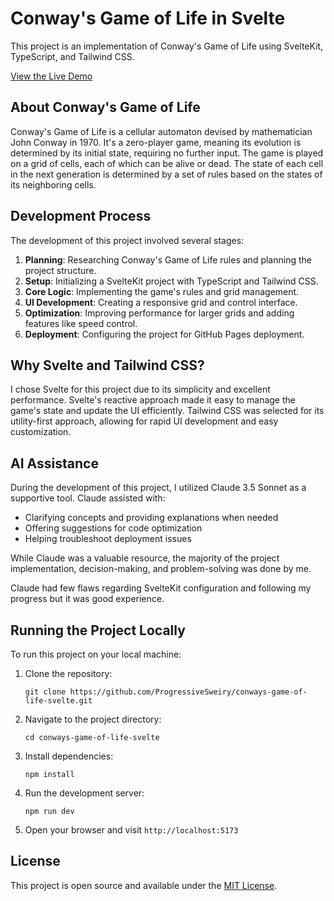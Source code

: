 # Conway's Game of Life in Svelte

This project is an implementation of Conway's Game of Life using SvelteKit, TypeScript, and Tailwind CSS. 

[View the Live Demo](https://progressivesweiry.github.io/conways-game-of-life-svelte)

## About Conway's Game of Life

Conway's Game of Life is a cellular automaton devised by mathematician John Conway in 1970. It's a zero-player game, meaning its evolution is determined by its initial state, requiring no further input. The game is played on a grid of cells, each of which can be alive or dead. The state of each cell in the next generation is determined by a set of rules based on the states of its neighboring cells.

## Development Process

The development of this project involved several stages:

1. **Planning**: Researching Conway's Game of Life rules and planning the project structure.
2. **Setup**: Initializing a SvelteKit project with TypeScript and Tailwind CSS.
3. **Core Logic**: Implementing the game's rules and grid management.
4. **UI Development**: Creating a responsive grid and control interface.
5. **Optimization**: Improving performance for larger grids and adding features like speed control.
6. **Deployment**: Configuring the project for GitHub Pages deployment.

## Why Svelte and Tailwind CSS?

I chose Svelte for this project due to its simplicity and excellent performance. Svelte's reactive approach made it easy to manage the game's state and update the UI efficiently. Tailwind CSS was selected for its utility-first approach, allowing for rapid UI development and easy customization.

## AI Assistance

During the development of this project, I utilized Claude 3.5 Sonnet as a supportive tool. Claude assisted with:
- Clarifying concepts and providing explanations when needed
- Offering suggestions for code optimization
- Helping troubleshoot deployment issues

While Claude was a valuable resource, the majority of the project implementation, decision-making, and problem-solving was done by me.

Claude had few flaws regarding SvelteKit configuration and following my progress but it was good experience. 

## Running the Project Locally

To run this project on your local machine:

1. Clone the repository:
   ```
   git clone https://github.com/ProgressiveSweiry/conways-game-of-life-svelte.git
   ```
2. Navigate to the project directory:
   ```
   cd conways-game-of-life-svelte
   ```
3. Install dependencies:
   ```
   npm install
   ```
4. Run the development server:
   ```
   npm run dev
   ```
5. Open your browser and visit `http://localhost:5173`


## License

This project is open source and available under the [MIT License](LICENSE).